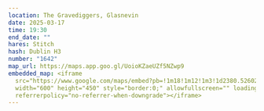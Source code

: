 ```yaml
---
location: The Gravediggers, Glasnevin
date: 2025-03-17
time: 19:30
end_date: ""
hares: Stitch
hash: Dublin H3
number: "1642"
map_url: https://maps.app.goo.gl/UoioKZaeUZf5NZwp9
embedded_map: <iframe
  src="https://www.google.com/maps/embed?pb=!1m18!1m12!1m3!1d2380.5260270616122!2d-6.274564722855587!3d53.36963697229603!2m3!1f0!2f0!3f0!3m2!1i1024!2i768!4f13.1!3m3!1m2!1s0x48670e764a1d3d6f%3A0x5f4642f3b0df22f2!2sJohn%20Kavanagh%20The%20Gravediggers!5e0!3m2!1sen!2sie!4v1739566160675!5m2!1sen!2sie"
  width="600" height="450" style="border:0;" allowfullscreen="" loading="lazy"
  referrerpolicy="no-referrer-when-downgrade"></iframe>
---
```

